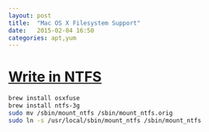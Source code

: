```yaml
---
layout: post
title:  "Mac OS X Filesystem Support"
date:   2015-02-04 16:50
categories: apt,yum
---
```


# [Write in NTFS](http://apple.stackexchange.com/questions/106589/write-in-ntfs-using-mavericks)

```sh
brew install osxfuse
brew install ntfs-3g
sudo mv /sbin/mount_ntfs /sbin/mount_ntfs.orig
sudo ln -s /usr/local/sbin/mount_ntfs /sbin/mount_ntfs
```